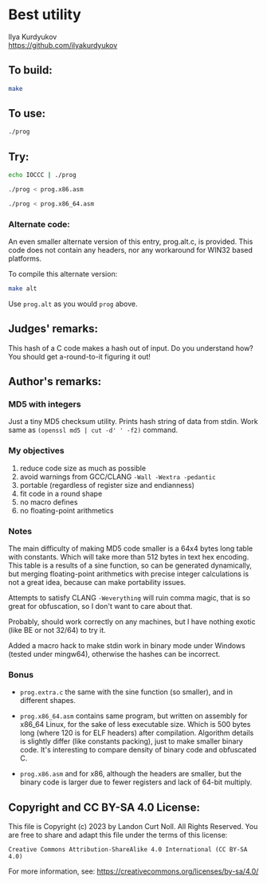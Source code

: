 # Best utility

Ilya Kurdyukov\
<https://github.com/ilyakurdyukov>

## To build:

```sh
make
```

## To use:

```sh
./prog
```

## Try:

```sh
echo IOCCC | ./prog

./prog < prog.x86.asm

./prog < prog.x86_64.asm
```

### Alternate code:

An even smaller alternate version of this entry, prog.alt.c, is provided.  This code does not contain any headers, nor any workaround for WIN32 based platforms.

To compile this alternate version:

```sh
make alt
```

Use `prog.alt` as you would `prog` above.

## Judges' remarks:

This hash of a C code makes a hash out of input.
Do you understand how?
You should get a-round-to-it figuring it out!

## Author's remarks:

### MD5 with integers

Just a tiny MD5 checksum utility. Prints hash string of data from stdin.
Work same as `(openssl md5 | cut -d' ' -f2)` command.

### My objectives

1. reduce code size as much as possible
2. avoid warnings from GCC/CLANG `-Wall -Wextra -pedantic`
3. portable (regardless of register size and endianness)
4. fit code in a round shape
5. no macro defines
6. no floating-point arithmetics

### Notes

The main difficulty of making MD5 code smaller is a 64x4 bytes long table with constants. Which will take more than 512 bytes in text hex encoding. This table is a results of a sine function, so can be generated dynamically, but merging floating-point arithmetics with precise integer calculations is not a great idea, because can make portability issues.

Attempts to satisfy CLANG `-Weverything` will ruin comma magic, that is so great for obfuscation, so I don't want to care about that.

Probably, should work correctly on any machines, but I have nothing exotic (like BE or not 32/64) to try it.

Added a macro hack to make stdin work in binary mode under Windows (tested under mingw64), otherwise the hashes can be incorrect.

### Bonus

- `prog.extra.c` the same with the sine function (so smaller), and in different shapes.

- `prog.x86_64.asm` contains same program, but written on assembly for x86_64 Linux, for the sake of less executable size. Which is 500 bytes long (where 120 is for ELF headers) after compilation. Algorithm details is slightly differ (like constants packing), just to make smaller binary code. It's interesting to compare density of binary code and obfuscated C.

- `prog.x86.asm` and for x86, although the headers are smaller, but the binary code is larger due to fewer registers and lack of 64-bit multiply.

## Copyright and CC BY-SA 4.0 License:

This file is Copyright (c) 2023 by Landon Curt Noll.  All Rights Reserved.
You are free to share and adapt this file under the terms of this license:

    Creative Commons Attribution-ShareAlike 4.0 International (CC BY-SA 4.0)

For more information, see: https://creativecommons.org/licenses/by-sa/4.0/
